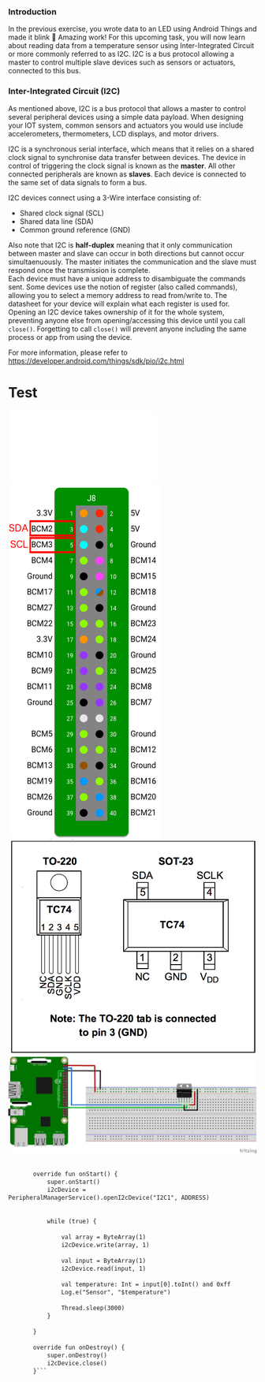 ### Introduction

In the previous exercise, you wrote data to an LED using Android Things and made it blink 🚨 Amazing work! 
For this upcoming task, you will now learn about reading data from a temperature sensor using Inter-Integrated Circuit or more commonly referred to as I2C. I2C is a bus protocol allowing a master to control multiple slave devices such as sensors or actuators, connected to this bus.

### Inter-Integrated Circuit (I2C)

As mentioned above, I2C is a bus protocol that allows a master to control several peripheral devices using a simple data payload. When designing your IOT system, common sensors and actuators you would use include accelerometers, thermometers, LCD displays, and motor drivers. 

I2C is a synchronous serial interface, which means that it relies on a shared clock signal to synchronise data transfer between devices. The device in control of triggering the clock signal is known as the **master**. All other connected peripherals are known as **slaves**. Each device is connected to the same set of data signals to form a bus.

I2C devices connect using a 3-Wire interface consisting of:

* Shared clock signal (SCL)
* Shared data line (SDA)
* Common ground reference (GND)

Also note that I2C is **half-duplex** meaning that it only communication between master and slave can occur in both directions but cannot occur simultaenuously. The master initiates the communication and the slave must respond once the transmission is complete.  
Each device must have a unique address to disambiguate the commands sent. Some devices use the notion of register (also called commands), allowing you to select a memory address to read from/write to. The datasheet for your device will explain what each register is used for. Opening an I2C device takes ownership of it for the whole system, preventing anyone else from opening/accessing this device until you call `close()`. Forgetting to call `close()` will prevent anyone including the same process or app from using the device.

For more information, please refer to https://developer.android.com/things/sdk/pio/i2c.html

# Test
![Sensor datasheet](schematic/sensor-datasheet.pdf)
![](schematic/pinout-raspberrypi.png)
![](schematic/temp-sensor-pinout.png)
![](schematic/Temperature-Sensor-Connections.png)

```    private lateinit var i2cDevice: I2cDevice
       
       override fun onStart() {
           super.onStart()
           i2cDevice = PeripheralManagerService().openI2cDevice("I2C1", ADDRESS)
   
   
           while (true) {
   
               val array = ByteArray(1)
               i2cDevice.write(array, 1)
   
               val input = ByteArray(1)
               i2cDevice.read(input, 1)
   
               val temperature: Int = input[0].toInt() and 0xff
               Log.e("Sensor", "$temperature")
   
               Thread.sleep(3000)
           }
           
       }
   
       override fun onDestroy() {
           super.onDestroy()
           i2cDevice.close()
       }```
